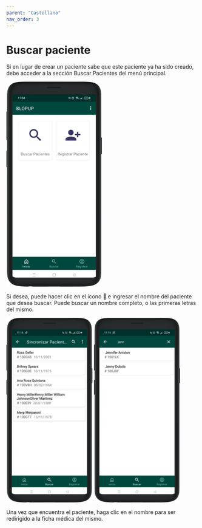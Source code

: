 ```yaml
---
parent: "Castellano"
nav_order: 3
---
```


# Buscar paciente

Si en lugar de crear un paciente sabe que este paciente ya ha sido creado, debe acceder a la sección Buscar Pacientes del menú principal.

<img src="../assets/dashboard.png" width="50%">

Si desea, puede hacer clic en el ícono 🔎 e ingresar el nombre del paciente que desea buscar. Puede buscar un nombre completo, o las primeras letras del mismo.

<img src="../assets/search-1.png" width="45%">
<img src="../assets/search-2.png" width="45%">

Una vez que encuentra el paciente, haga clic en el nombre para ser redirigido a la ficha médica del mismo.


